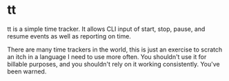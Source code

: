 tt
======
tt is a simple time tracker. It allows CLI input of start, stop, pause, and resume events as well as reporting on time.

There are many time trackers in the world, this is just an exercise to scratch an itch in a language I need to use more often. You shouldn't use it for billable purposes, and you shouldn't rely on it working consistently. You've been warned.
